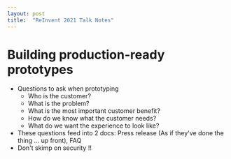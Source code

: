```yaml
---
layout: post
title:  "ReInvent 2021 Talk Notes"
---
```


# Building production-ready prototypes

- Questions to ask when prototyping
    - Who is the customer?
    - What is the problem?
    - What is the most important customer benefit?
    - How do we know what the customer needs?
    - What do we want the experience to look like?
- These questions feed into 2 docs: Press release (As if they've done the thing ... up front), FAQ
- Don't skimp on security !!

